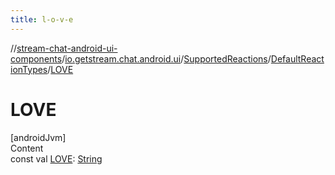 ```yaml
---
title: l-o-v-e
---
```

//[stream-chat-android-ui-components](../../../../index.md)/[io.getstream.chat.android.ui](../../index.md)/[SupportedReactions](../index.md)/[DefaultReactionTypes](index.md)/[LOVE](LOVE.md)



# LOVE  
[androidJvm]  
Content  
const val [LOVE](LOVE.md): [String](https://kotlinlang.org/api/latest/jvm/stdlib/kotlin/-string/index.html)  



